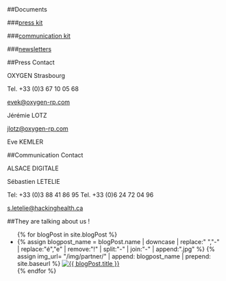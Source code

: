 <div class="row">
<div class="col-xs-12 col-md-4" markdown="1">
##Documents

###[press kit](https://drive.google.com/open?id=1btb1a-Dz3kX6AV9Bv84Qj7ZWSf9aj-8mZFQ5sGgaC7g&authuser=0)

###[communication kit](https://drive.google.com/folderview?id=0B8qoF4rdMqh_aEtPWWNLbkx5aFU&usp=sharing)

###[newsletters](http://us7.campaign-archive1.com/?u=b0542d8d13b538bc63aa779a9&id=fbc5baff8a)

</div>
<div class="col-xs-12 col-md-4" markdown="1">

##Press Contact

OXYGEN Strasbourg

Tel. +33 (0)3 67 10 05 68

[evek@oxygen-rp.com](mailto:evek@oxygen-rp.com)

Jérémie LOTZ

[jlotz@oxygen-rp.com](mailto:jlotz@oxygen-rp.com)

Eve KEMLER
</div>
<div class="col-xs-12 col-md-4" markdown="1">

##Communication Contact

ALSACE DIGITALE

Sébastien LETELIE

Tel: +33 (0)3 88 41 86 95
Tel. +33 (0)6 24 72 04 96

[s.letelie@hackinghealth.ca](mailto:s.letelie@hackinghealth.ca)

</div>
</div>

##They are talking about us !

<section class="press">
  <div class="container">
      <div class="row category">
        <div class="col-xs-12">
          <ul class="list-inline">
	   {% for blogPost in site.blogPost %}
            <li>
              <div class="img-container">
	      	{% assign blogpost_name = blogPost.name | downcase | replace:" ","-" | replace:"é","e" | remove:"!" | split:"-" | join:"-" | append:".jpg" %}
		{% assign img_url= "/img/partner/" | append: blogpost_name | prepend: site.baseurl %}
                <a href="{{ blogPost.url }}" target="_blank">
                  <img src="{{ img_url }}" alt="{{ blogPost.title }}" class="img-responsive" />
                </a>
              </div>
            </li>
          {% endfor %}
          </ul>
        </div>
      </div>
  </div>
</section>
